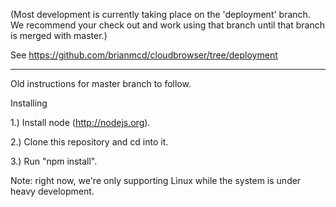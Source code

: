 
(Most development is currently taking place on the 'deployment' branch.
We recommend your check out and work using that branch until that branch
is merged with master.)

See https://github.com/brianmcd/cloudbrowser/tree/deployment

---
Old instructions for master branch to follow.

Installing

1.) Install node (http://nodejs.org).

2.) Clone this repository and cd into it.

3.) Run "npm install".

Note: right now, we're only supporting Linux while the system is under heavy development.
